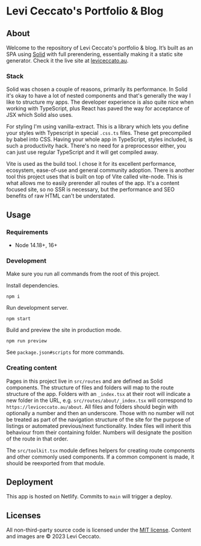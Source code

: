 # Levi Ceccato's Portfolio & Blog

## About

Welcome to the repository of Levi Ceccato's portfolio & blog. It’s built as an SPA using [Solid](https://www.solidjs.com) with full prerendering, essentially making it a static site generator. Check it the live site at [leviceccato.au](https://leviceccato.au).

### Stack

Solid was chosen a couple of reasons, primarily its performance. In Solid it's okay to have a lot of nested components and that's generally the way I like to structure my apps. The developer experience is also quite nice when working with TypeScript, plus React has paved the way for acceptance of JSX which Solid also uses.

For styling I'm using vanilla-extract. This is a library which lets you define your styles with Typescript in special `.css.ts` files. These get precompiled by babel into CSS. Having your whole app in TypeScript, styles included, is such a productivity hack. There's no need for a preprocessor either, you can just use regular TypeScript and it will get compiled away.

Vite is used as the build tool. I chose it for its excellent performance, ecosystem, ease-of-use and general community adoption. There is another tool this project uses that is built on top of Vite called vite-node. This is what allows me to easily prerender all routes of the app. It's a content focused site, so no SSR is necessary, but the performance and SEO benefits of raw HTML can't be understated.

## Usage

### Requirements

- Node 14.18+, 16+

### Development

Make sure you run all commands from the root of this project.

Install dependencies.

```shell
npm i
```

Run development server.

```shell
npm start
```

Build and preview the site in production mode.

```shell
npm run preview
```

See `package.json#scripts` for more commands.

### Creating content

Pages in this project live in `src/routes` and are defined as Solid components. The structure of files and folders will map to the route structure of the app. Folders with an `_index.tsx` at their root will indicate a new folder in the URL, e.g. `src/routes/about/_index.tsx` will correspond to `https://leviceccato.au/about`. All files and folders should begin with optionally a number and then an underscore. Those with no number will not be treated as part of the navigation structure of the site for the purpose of listings or automated previous/next functionality. Index files will inherit this behaviour from their containing folder. Numbers will designate the position of the route in that order.

The `src/toolkit.tsx` module defines helpers for creating route components and other commonly used components. If a common component is made, it should be reexported from that module.

## Deployment

This app is hosted on Netlify. Commits to `main` will trigger a deploy.

## Licenses

All non-third-party source code is licensed under the [MIT license](http://opensource.org/licenses/mit-license.php). Content and images are © 2023 Levi Ceccato.
